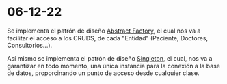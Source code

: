 
# 06-12-22
Se implementa el patrón de diseño [Abstract Factory](https://refactoring.guru/es/design-patterns/abstract-factory), el cual nos va a facilitar el acceso a los CRUDS, de cada "Entidad" (Paciente, Doctores, Consultorios...).

Así mismo se implementa el patrón de diseño [Singleton](https://refactoring.guru/es/design-patterns/singleton), el cual, nos va a garantizar en todo momento, una única instancia para la conexión a la base de datos, proporcinando un punto de acceso desde cualquier clase.
